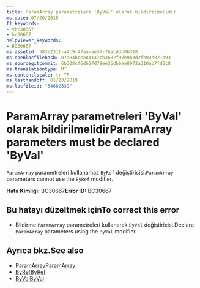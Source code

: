 ```yaml
---
title: ParamArray parametreleri 'ByVal' olarak bildirilmelidir
ms.date: 07/20/2015
f1_keywords:
- vbc30667
- bc30667
helpviewer_keywords:
- BC30667
ms.assetid: 583e231f-a4c9-47aa-ae37-7bac43b0b318
ms.openlocfilehash: 07a84bcea84147cb3682f97b9b3d2fb93d821a93
ms.sourcegitcommit: 6b308cf6d627d78ee36dbbae8972a310ac7fd6c8
ms.translationtype: MT
ms.contentlocale: tr-TR
ms.lasthandoff: 01/23/2019
ms.locfileid: "54682339"
---
```

# <a name="paramarray-parameters-must-be-declared-byval"></a><span data-ttu-id="d12e2-102">ParamArray parametreleri 'ByVal' olarak bildirilmelidir</span><span class="sxs-lookup"><span data-stu-id="d12e2-102">ParamArray parameters must be declared 'ByVal'</span></span>
<span data-ttu-id="d12e2-103">`ParamArray` parametreleri kullanamaz `ByRef` değiştiricisi.</span><span class="sxs-lookup"><span data-stu-id="d12e2-103">`ParamArray` parameters cannot use the `ByRef` modifier.</span></span>  
  
 <span data-ttu-id="d12e2-104">**Hata Kimliği:** BC30667</span><span class="sxs-lookup"><span data-stu-id="d12e2-104">**Error ID:** BC30667</span></span>  
  
## <a name="to-correct-this-error"></a><span data-ttu-id="d12e2-105">Bu hatayı düzeltmek için</span><span class="sxs-lookup"><span data-stu-id="d12e2-105">To correct this error</span></span>  
  
-   <span data-ttu-id="d12e2-106">Bildirme `ParamArray` parametreleri kullanarak `ByVal` değiştiricisi.</span><span class="sxs-lookup"><span data-stu-id="d12e2-106">Declare `ParamArray` parameters using the `ByVal` modifier.</span></span>  
  
## <a name="see-also"></a><span data-ttu-id="d12e2-107">Ayrıca bkz.</span><span class="sxs-lookup"><span data-stu-id="d12e2-107">See also</span></span>
- [<span data-ttu-id="d12e2-108">ParamArray</span><span class="sxs-lookup"><span data-stu-id="d12e2-108">ParamArray</span></span>](../../visual-basic/language-reference/modifiers/paramarray.md)
- [<span data-ttu-id="d12e2-109">ByRef</span><span class="sxs-lookup"><span data-stu-id="d12e2-109">ByRef</span></span>](../../visual-basic/language-reference/modifiers/byref.md)
- [<span data-ttu-id="d12e2-110">ByVal</span><span class="sxs-lookup"><span data-stu-id="d12e2-110">ByVal</span></span>](../../visual-basic/language-reference/modifiers/byval.md)
